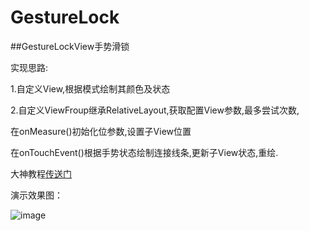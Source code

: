 # GestureLock

##GestureLockView手势滑锁


 实现思路:
 
 1.自定义View,根据模式绘制其颜色及状态
 
 2.自定义ViewFroup继承RelativeLayout,获取配置View参数,最多尝试次数,
 
 在onMeasure()初始化位参数,设置子View位置
 
 在onTouchEvent()根据手势状态绘制连接线条,更新子View状态,重绘.
 
 
 

大神教程[传送门](http://blog.csdn.net/lmj623565791/article/details/36236113)

演示效果图：

![image](https://github.com/lishuang1234/GestureLock/blob/master/GestureLock/screenshort/1.gif)
